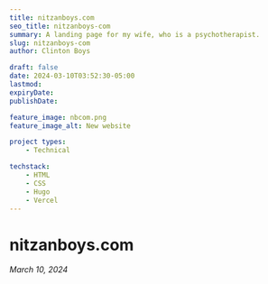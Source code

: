 ```yaml
---
title: nitzanboys.com
seo_title: nitzanboys-com
summary: A landing page for my wife, who is a psychotherapist. 
slug: nitzanboys-com
author: Clinton Boys

draft: false
date: 2024-03-10T03:52:30-05:00
lastmod: 
expiryDate: 
publishDate: 

feature_image: nbcom.png
feature_image_alt: New website

project types: 
    - Technical

techstack:
    - HTML
    - CSS
    - Hugo
    - Vercel
---
```


# nitzanboys.com

*March 10, 2024*

